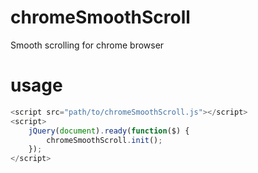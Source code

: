 chromeSmoothScroll
==================

Smooth scrolling for chrome browser

usage
=====

```js
<script src="path/to/chromeSmoothScroll.js"></script>
<script>
	jQuery(document).ready(function($) {
		chromeSmoothScroll.init();
	});
</script>
```